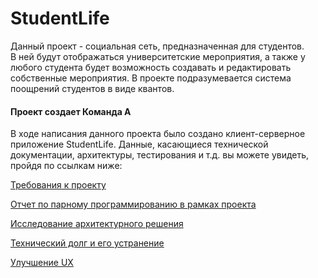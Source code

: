 # StudentLife
Данный проект - социальная сеть, предназначенная для студентов.  
В ней будут отображаться университетские мероприятия, а также у любого студента будет возможность создавать и редактировать собственные мероприятия. В проекте подразумевается система поощрений студентов в виде квантов.

#### Проект сoздает Команда A

В ходе написания данного проекта было создано клиент-серверное приложение StudentLife. Данные, касающиеся технической документации, архитектуры, тестирования и т.д. вы можете увидеть, пройдя по ссылкам ниже:

[Требования к проекту](https://github.com/5ALEKSEY/StudentLife/blob/master/Documentation/Requirement%20Document.md)

[Отчет по парному программированию в рамках проекта](https://github.com/5ALEKSEY/StudentLife/blob/master/Documentation/PairProgramming.md)

[Исследование архитектурного решения](https://github.com/5ALEKSEY/StudentLife/blob/master/Documentation/ArchitecturalSolution.md)

[Технический долг и его устранение](https://github.com/5ALEKSEY/StudentLife/blob/master/Documentation/technical_dept.md)

[Улучшение UX](https://github.com/5ALEKSEY/StudentLife/blob/master/Documentation/ReportAboutUX/ChangingUX.md)

